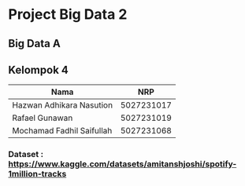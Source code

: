 # Project Big Data 2

## Big Data A

## Kelompok 4

| Nama                      | NRP        |
| ------------------------- | ---------- |
| Hazwan Adhikara Nasution  | 5027231017 |
| Rafael Gunawan            | 5027231019 |
| Mochamad Fadhil Saifullah | 5027231068 |

### Dataset : https://www.kaggle.com/datasets/amitanshjoshi/spotify-1million-tracks
